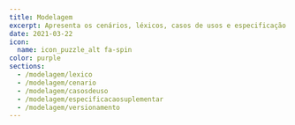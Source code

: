 ```yaml
---
title: Modelagem
excerpt: Apresenta os cenários, léxicos, casos de usos e especificação suplementar do projeto.
date: 2021-03-22
icon:
  name: icon_puzzle_alt fa-spin
color: purple
sections:
  - /modelagem/lexico
  - /modelagem/cenario
  - /modelagem/casosdeuso
  - /modelagem/especificacaosuplementar
  - /modelagem/versionamento
---
```


